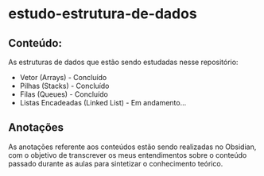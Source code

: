# estudo-estrutura-de-dados

## Conteúdo:

As estruturas de dados que estão sendo estudadas nesse repositório:
* Vetor (Arrays) - Concluído
* Pilhas (Stacks) - Concluído
* Filas (Queues) - Concluído
* Listas Encadeadas (Linked List) - Em andamento...

## Anotações

As anotações referente aos conteúdos estão sendo realizadas no Obsidian, com o objetivo de transcrever os meus entendimentos sobre o conteúdo passado durante as aulas para sintetizar o conhecimento teórico.
